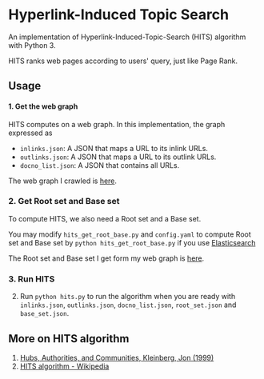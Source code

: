 # Hyperlink-Induced Topic Search
An implementation of Hyperlink-Induced-Topic-Search (HITS) algorithm with Python 3. 

HITS ranks web pages according to users' query, just like Page Rank.

## Usage

#### 1. Get the web graph

HITS computes on a web graph. In this implementation, the graph expressed as 
* `inlinks.json`: A JSON that maps a URL to its inlink URLs.
* `outlinks.json`: A JSON that maps a URL to its outlink URLs.
* `docno_list.json`: A JSON that contains all URLs.

The web graph I crawled is [here](https://drive.google.com/file/d/14A8-z8lJxU-VmV6gIN0qUEd740VS9I80/view?usp=sharing).

### 2. Get Root set and Base set

To compute HITS, we also need a Root set and a Base set.

You may modify `hits_get_root_base.py` and `config.yaml` to compute Root set and Base set by `python hits_get_root_base.py` if you use [Elasticsearch](https://www.elastic.co/products/elasticsearch)

The Root set and Base set I get form my web graph is [here](https://drive.google.com/file/d/1jpB7T08sl8z-PqRK4Pjyx-tUKlZEGqwx/view?usp=sharing).

### 3. Run HITS

2. Run `python hits.py` to run the algorithm when you are ready with `inlinks.json`, `outlinks.json`, `docno_list.json`, `root_set.json` and `base_set.json`.

## More on HITS algorithm

1. [Hubs, Authorities, and Communities, Kleinberg, Jon (1999)](http://www.cs.brown.edu/memex/ACM_HypertextTestbed/papers/10.html)
2. [HITS algorithm - Wikipedia](https://en.wikipedia.org/wiki/HITS_algorithm)
